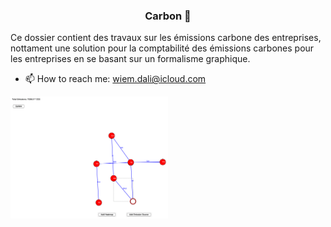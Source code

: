 

### <center> Carbon 🌱 </center>


Ce dossier contient des travaux sur les émissions carbone des entreprises, nottament une solution pour la comptabilité des émissions carbones pour les entreprises en se basant sur un formalisme graphique.


- 📫 How to reach me: wiem.dali@icloud.com

<p float="center">
  <img src="src/emissiongraph.jpg?raw=false" width="50%" /> 
</p>
